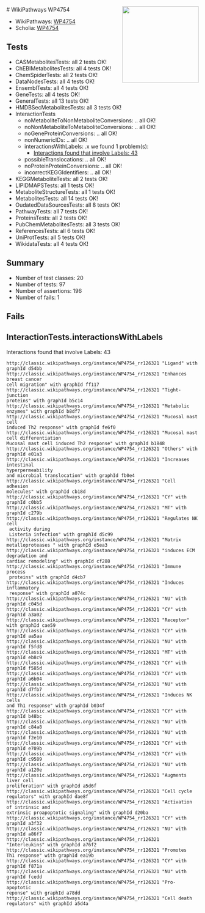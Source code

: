 <img style="float: right; width: 200px" src="https://upload.wikimedia.org/wikipedia/commons/thumb/8/83/Wplogo_with_text_500.png/640px-Wplogo_with_text_500.png" />
# WikiPathways WP4754

* WikiPathways: [WP4754](https://wikipathways.org/pathways/WP4754)
* Scholia: [WP4754](https://scholia.toolforge.org/wikipathways/WP4754)
## Tests
* CASMetabolitesTests: all 2 tests OK!
* ChEBIMetabolitesTests: all 4 tests OK!
* ChemSpiderTests: all 2 tests OK!
* DataNodesTests: all 4 tests OK!
* EnsemblTests: all 4 tests OK!
* GeneTests: all 4 tests OK!
* GeneralTests: all 13 tests OK!
* HMDBSecMetabolitesTests: all 3 tests OK!
* InteractionTests
    * noMetaboliteToNonMetaboliteConversions: .. all OK!
    * noNonMetaboliteToMetaboliteConversions: .. all OK!
    * noGeneProteinConversions: .. all OK!
    * nonNumericIDs: .. all OK!
    * interactionsWithLabels: .x we found 1 problem(s):
        * [Interactions found that involve Labels: 43](#fe97a918)
    * possibleTranslocations: .. all OK!
    * noProteinProteinConversions: .. all OK!
    * incorrectKEGGIdentifiers: .. all OK!
* KEGGMetaboliteTests: all 2 tests OK!
* LIPIDMAPSTests: all 1 tests OK!
* MetaboliteStructureTests: all 1 tests OK!
* MetabolitesTests: all 14 tests OK!
* OudatedDataSourcesTests: all 8 tests OK!
* PathwayTests: all 7 tests OK!
* ProteinsTests: all 2 tests OK!
* PubChemMetabolitesTests: all 3 tests OK!
* ReferencesTests: all 6 tests OK!
* UniProtTests: all 5 tests OK!
* WikidataTests: all 4 tests OK!


## Summary

* Number of test classes: 20
* Number of tests: 97
* Number of assertions: 196
* Number of fails: 1

## Fails

<a name="fe97a918" />

## InteractionTests.interactionsWithLabels

Interactions found that involve Labels: 43
```
http://classic.wikipathways.org/instance/WP4754_rr126321 "Ligand" with graphId d54bb
http://classic.wikipathways.org/instance/WP4754_rr126321 "Enhances breast cancer 
cell migration" with graphId ff117
http://classic.wikipathways.org/instance/WP4754_rr126321 "Tight-junction
proteins" with graphId b5c14
http://classic.wikipathways.org/instance/WP4754_rr126321 "Metabolic enzymes" with graphId b8df7
http://classic.wikipathways.org/instance/WP4754_rr126321 "Mucosal mast cell
induced Th2 response" with graphId fe6f0
http://classic.wikipathways.org/instance/WP4754_rr126321 "Mucosal mast cell differentiation
Mucosal mast cell induced Th2 response" with graphId b1848
http://classic.wikipathways.org/instance/WP4754_rr126321 "Others" with graphId e01a3
http://classic.wikipathways.org/instance/WP4754_rr126321 "Increases intestinal
hyperpermeability
and microbial translocation" with graphId fb0e4
http://classic.wikipathways.org/instance/WP4754_rr126321 "Cell adhesion
molecules" with graphId cb18d
http://classic.wikipathways.org/instance/WP4754_rr126321 "CY" with graphId c0bb5
http://classic.wikipathways.org/instance/WP4754_rr126321 "MT" with graphId c279b
http://classic.wikipathways.org/instance/WP4754_rr126321 "Regulates NK cell
 activity during
 Listeria infection" with graphId d5c99
http://classic.wikipathways.org/instance/WP4754_rr126321 "Matrix metalloproteases " with graphId e5ea3
http://classic.wikipathways.org/instance/WP4754_rr126321 "induces ECM degradation and
cardiac remodeling" with graphId cf288
http://classic.wikipathways.org/instance/WP4754_rr126321 "Immune process
 proteins" with graphId d4cb7
http://classic.wikipathways.org/instance/WP4754_rr126321 "Induces inflammatory
 response" with graphId a074c
http://classic.wikipathways.org/instance/WP4754_rr126321 "NU" with graphId c045d
http://classic.wikipathways.org/instance/WP4754_rr126321 "CY" with graphId a3a02
http://classic.wikipathways.org/instance/WP4754_rr126321 "Receptor" with graphId cae59
http://classic.wikipathways.org/instance/WP4754_rr126321 "CY" with graphId aa5aa
http://classic.wikipathways.org/instance/WP4754_rr126321 "NU" with graphId f5fd8
http://classic.wikipathways.org/instance/WP4754_rr126321 "MT" with graphId eb8c9
http://classic.wikipathways.org/instance/WP4754_rr126321 "CY" with graphId f585d
http://classic.wikipathways.org/instance/WP4754_rr126321 "CY" with graphId a6b04
http://classic.wikipathways.org/instance/WP4754_rr126321 "NU" with graphId d7fb7
http://classic.wikipathways.org/instance/WP4754_rr126321 "Induces NK cells
and Th1 response" with graphId b034f
http://classic.wikipathways.org/instance/WP4754_rr126321 "CY" with graphId b48bc
http://classic.wikipathways.org/instance/WP4754_rr126321 "NU" with graphId c84a8
http://classic.wikipathways.org/instance/WP4754_rr126321 "NU" with graphId f2e10
http://classic.wikipathways.org/instance/WP4754_rr126321 "CY" with graphId e709b
http://classic.wikipathways.org/instance/WP4754_rr126321 "CY" with graphId c9589
http://classic.wikipathways.org/instance/WP4754_rr126321 "NU" with graphId a120e
http://classic.wikipathways.org/instance/WP4754_rr126321 "Augments liver cell
proliferation" with graphId a5d6f
http://classic.wikipathways.org/instance/WP4754_rr126321 "Cell cycle
regulators" with graphId dae8f
http://classic.wikipathways.org/instance/WP4754_rr126321 "Activation of intrinsic and 
extrinsic proapoptotic signaling" with graphId d20ba
http://classic.wikipathways.org/instance/WP4754_rr126321 "CY" with graphId a3f32
http://classic.wikipathways.org/instance/WP4754_rr126321 "NU" with graphId a86f7
http://classic.wikipathways.org/instance/WP4754_rr126321 "Interleukins" with graphId a76f2
http://classic.wikipathways.org/instance/WP4754_rr126321 "Promotes 
Th1 response" with graphId ea19b
http://classic.wikipathways.org/instance/WP4754_rr126321 "CY" with graphId f871a
http://classic.wikipathways.org/instance/WP4754_rr126321 "NU" with graphId fcedd
http://classic.wikipathways.org/instance/WP4754_rr126321 "Pro-apoptotic
reponse" with graphId a78dd
http://classic.wikipathways.org/instance/WP4754_rr126321 "Cell death
regulators" with graphId a5d4a
```

